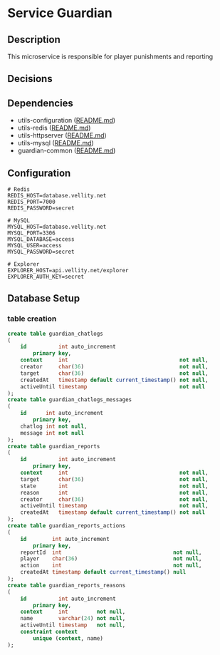 # Service Guardian

## Description

This microservice is responsible for player punishments and reporting

## Decisions

## Dependencies

- utils-configuration ([README.md](../../utilities/utils-configuration/README.md))
- utils-redis ([README.md](../../utilities/utils-redis/README.md))
- utils-httpserver ([README.md](../../utilities/utils-httpserver/README.md))
- utils-mysql ([README.md](../../utilities/utils-mysql/README.md))
- guardian-common ([README.md](../../components/guardian-common/README.md))

## Configuration
```text
# Redis
REDIS_HOST=database.vellity.net
REDIS_PORT=7000
REDIS_PASSWORD=secret

# MySQL
MYSQL_HOST=database.vellity.net
MYSQL_PORT=3306
MYSQL_DATABASE=access
MYSQL_USER=access
MYSQL_PASSWORD=secret

# Explorer
EXPLORER_HOST=api.vellity.net/explorer
EXPLORER_AUTH_KEY=secret
```

## Database Setup

### table creation

```sql
create table guardian_chatlogs
(
    id          int auto_increment
        primary key,
    context     int                                   not null,
    creator     char(36)                              not null,
    target      char(36)                              not null,
    createdAt   timestamp default current_timestamp() not null,
    activeUntil timestamp                             not null
);
create table guardian_chatlogs_messages
(
    id      int auto_increment
        primary key,
    chatlog int not null,
    message int not null
);
create table guardian_reports
(
    id          int auto_increment
        primary key,
    context     int                                   not null,
    target      char(36)                              not null,
    state       int                                   not null,
    reason      int                                   not null,
    creator     char(36)                              not null,
    activeUntil timestamp                             not null,
    createdAt   timestamp default current_timestamp() not null
);
create table guardian_reports_actions
(
    id        int auto_increment
        primary key,
    reportId  int                                   not null,
    player    char(36)                              not null,
    action    int                                   not null,
    createdAt timestamp default current_timestamp() null
);
create table guardian_reports_reasons
(
    id          int auto_increment
        primary key,
    context     int         not null,
    name        varchar(24) not null,
    activeUntil timestamp   not null,
    constraint context
        unique (context, name)
);
```